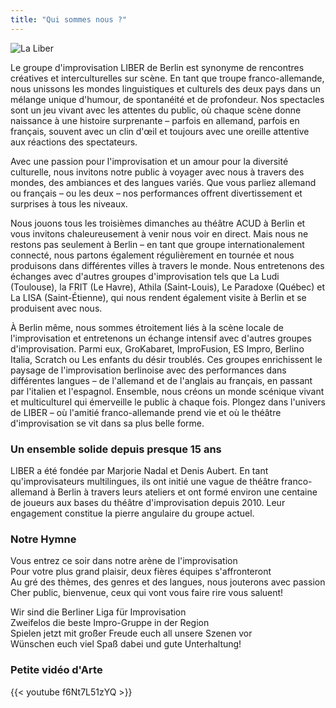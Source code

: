 ```yaml
---
title: "Qui sommes nous ?"
---
```


<img src="https://github.com/user-attachments/assets/6bef3e8d-59ad-4825-84c9-06c30917f051" alt="La Liber">

Le groupe d'improvisation LIBER de Berlin est synonyme de rencontres créatives et interculturelles sur scène. En tant que troupe franco-allemande, nous unissons les mondes linguistiques et culturels des deux pays dans un mélange unique d'humour, de spontanéité et de profondeur. Nos spectacles sont un jeu vivant avec les attentes du public, où chaque scène donne naissance à une histoire surprenante – parfois en allemand, parfois en français, souvent avec un clin d'œil et toujours avec une oreille attentive aux réactions des spectateurs.

Avec une passion pour l'improvisation et un amour pour la diversité culturelle, nous invitons notre public à voyager avec nous à travers des mondes, des ambiances et des langues variés. Que vous parliez allemand ou français – ou les deux – nos performances offrent divertissement et surprises à tous les niveaux.

Nous jouons tous les troisièmes dimanches au théâtre ACUD à Berlin et vous invitons chaleureusement à venir nous voir en direct. Mais nous ne restons pas seulement à Berlin – en tant que groupe internationalement connecté, nous partons également régulièrement en tournée et nous produisons dans différentes villes à travers le monde. Nous entretenons des échanges avec d'autres groupes d'improvisation tels que La Ludi (Toulouse), la FRIT (Le Havre), Athila (Saint-Louis), Le Paradoxe (Québec) et La LISA (Saint-Étienne), qui nous rendent également visite à Berlin et se produisent avec nous.

À Berlin même, nous sommes étroitement liés à la scène locale de l'improvisation et entretenons un échange intensif avec d'autres groupes d'improvisation. Parmi eux, GroKabaret, ImproFusion, ES Impro, Berlino Italia, Scratch ou Les enfants du désir troublés. Ces groupes enrichissent le paysage de l'improvisation berlinoise avec des performances dans différentes langues – de l'allemand et de l'anglais au français, en passant par l'italien et l'espagnol. Ensemble, nous créons un monde scénique vivant et multiculturel qui émerveille le public à chaque fois. Plongez dans l'univers de LIBER – où l'amitié franco-allemande prend vie et où le théâtre d'improvisation se vit dans sa plus belle forme.



### Un ensemble solide depuis presque 15 ans 

LIBER a été fondée par Marjorie Nadal et Denis Aubert. En tant qu'improvisateurs multilingues, ils ont initié une vague de théâtre franco-allemand à Berlin à travers leurs ateliers et ont formé environ une centaine de joueurs aux bases du théâtre d'improvisation depuis 2010. Leur engagement constitue la pierre angulaire du groupe actuel.


### Notre Hymne

Vous entrez ce soir dans notre arène de l'improvisation\
Pour votre plus grand plaisir, deux fières équipes s'affronteront\
Au gré des thèmes, des genres et des langues, nous jouterons avec passion\
Cher public, bienvenue, ceux qui vont vous faire rire vous saluent!

Wir sind die Berliner Liga für Improvisation\
Zweifelos die beste Impro-Gruppe in der Region\
Spielen jetzt mit großer Freude euch all unsere Szenen vor\
Wünschen euch viel Spaß dabei und gute Unterhaltung!			

### Petite vidéo d'Arte

{{< youtube f6Nt7L51zYQ >}}

